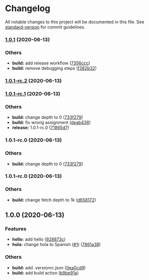 # Changelog

All notable changes to this project will be documented in this file. See [standard-version](https://github.com/conventional-changelog/standard-version) for commit guidelines.

### [1.0.1](https://github.com/aperdana/hello/compare/v1.0.1-rc.2...v1.0.1) (2020-06-13)


### Others

* **build:** add release workflow ([7356ccc](https://github.com/aperdana/hello/commit/7356ccc4b7ee5617a6289e1efaeaa780309a4759))
* **build:** remove debugging steps ([f382b32](https://github.com/aperdana/hello/commit/f382b32384320849b11f097b2fec68d2144bc7d3))

### [1.0.1-rc.2](https://github.com/aperdana/hello/compare/v1.0.1-rc.1...v1.0.1-rc.2) (2020-06-13)

### [1.0.1-rc.1](https://github.com/aperdana/hello/compare/v1.0.1-rc.0...v1.0.1-rc.1) (2020-06-13)


### Others

* **build:** change depth to 0 ([733f279](https://github.com/aperdana/hello/commit/733f2795214baa1fd76c2aab2682e18bc433c4a1))
* **build:** fix wrong assignment ([deab438](https://github.com/aperdana/hello/commit/deab43815617297ddba4f3cf02840981d34263a9))
* **release:** 1.0.1-rc.0 ([71865d7](https://github.com/aperdana/hello/commit/71865d768147baa5f83ceeb1c6be5324c5a7894e))

### 1.0.1-rc.0 (2020-06-13)


### Others

* **build:** change depth to 0 ([733f279](https://github.com/aperdana/hello/commit/733f2795214baa1fd76c2aab2682e18bc433c4a1))

### 1.0.1-rc.0 (2020-06-13)


### Others

* **build:** change fetch depth to 1k ([d658172](https://github.com/aperdana/hello/commit/d658172a7a1ec107e7b1c62033da1dd295a15ea3))

## 1.0.0 (2020-06-13)


### Features

* **hello:** add hello ([928873c](https://github.com/aperdana/hello/commit/928873c32cc9752d000107605071cd4d0a31248f))
* **hola:** change hola to Spanish ([#1](https://github.com/aperdana/hello/issues/1)) ([7861a38](https://github.com/aperdana/hello/commit/7861a383abdd7524bd6b304694705182a155c81e))


### Others

* **build:** add .versionrc.json ([0ea0cd9](https://github.com/aperdana/hello/commit/0ea0cd9d42a7aed72e580b22bbb785e14f271043))
* **build:** add build action ([b9be91a](https://github.com/aperdana/hello/commit/b9be91a7ca0add0868b18b6bbee2923aeefdf438))
